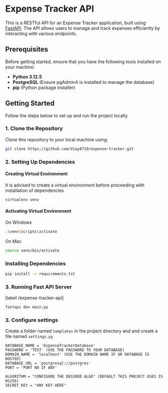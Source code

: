 # Expense Tracker API

This is a RESTful API for an Expense Tracker application, built using [FastAPI](https://fastapi.tiangolo.com/). The API allows users to manage and track expenses efficiently by interacting with various endpoints.

## Prerequisites

Before getting started, ensure that you have the following tools installed on your machine:

- **Python 3.12.5**
- **PostgreSQL** (Ensure pgAdmin4 is installed to manage the database)
- **pip** (Python package installer)

## Getting Started

Follow the steps below to set up and run the project locally.

### 1. Clone the Repository

Clone this repository to your local machine using:

```bash
git clone https://github.com/Viay0710/expense-tracker.git
```

### 2. Setting Up Dependencies

#### Creating Virtual Environment
It is advised to create a virtual environment before proceeding with installation of dependencies
```bash
virtualenv venv
```

#### Activating Virtual Environment
On Windows
```bash
.\venv\Scripts\activate
```
On Mac
```bash
source venv/bin/activate
```

### Installing Dependencies
```bash
pip install -r requirements.txt
```

### 3. Running Fast API Server
[label /expense-tracker-api]
```bash
fastapi dev main.py
```

### 3. Configure settings

Create a folder named `templates` in the project directory and and create a file named `settings.py`

```
DATABASE_NAME = 'ExpenseTrackerDatabase'
PASSWORD = 'TEST' (USE THE PASSWORD TO YOUR DATABASE)
DOMAIN_NAME = 'localhost' (USE THE DOMAIN NAME IF UR DATABASE IS HOSTED)
DATABASE_URL = 'postgresql://postgres'
PORT = 'PORT NO IF ANY'

ALGORITHM = "CONFIGURE THE DESIRED ALGO" (DEFAULT THIS PROJECT USES IS HS256)
SECRET_KEY = "ANY KEY HERE"
```